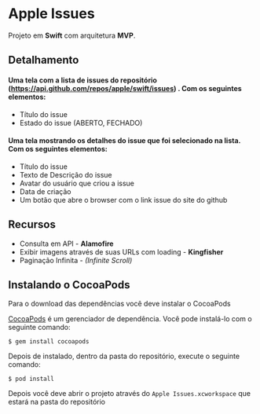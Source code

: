 # Apple Issues

Projeto em **Swift** com arquitetura **MVP**.

## Detalhamento
#### Uma tela com a lista de issues do repositório (https://api.github.com/repos/apple/swift/issues) . Com os seguintes elementos:
- Título do issue
- Estado do issue (ABERTO, FECHADO)

#### Uma tela mostrando os detalhes do issue que foi selecionado na lista. Com os seguintes elementos:
- Título do issue
- Texto de Descrição do issue
- Avatar do usuário que criou a issue
- Data de criação
- Um botão que abre o browser com o link issue do site do github

## Recursos

 - Consulta em API - **Alamofire**
 - Exibir imagens através de suas URLs com loading - **Kingfisher**
 - Paginação Infinita - *(Infinite Scroll)*

## Instalando o CocoaPods

Para o download das dependências você deve instalar o CocoaPods

[CocoaPods](http://cocoapods.org/) é um gerenciador de dependência. Você pode instalá-lo com o seguinte comando:

    $ gem install cocoapods
Depois de instalado, dentro da pasta do repositório, execute o seguinte comando:

    $ pod install
Depois você deve abrir o projeto através do `Apple Issues.xcworkspace` que estará na pasta do repositório
